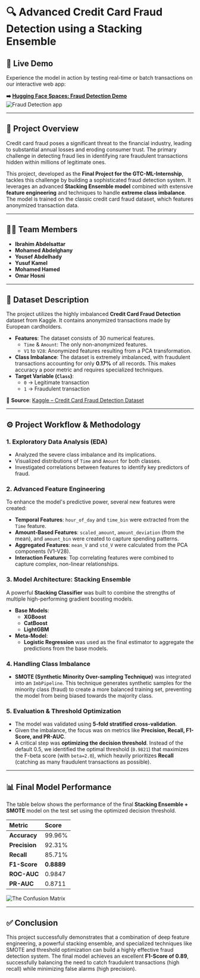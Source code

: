 # 🔍 Advanced Credit Card Fraud Detection using a Stacking Ensemble

## 🚀 Live Demo
Experience the model in action by testing real-time or batch transactions on our interactive web app:

**➡️ [Hugging Face Spaces: Fraud Detection Demo](https://huggingface.co/spaces/useifabdelhady/FraudDetection)**      
![Fraud Detection app](https://github.com/user-attachments/assets/0b07a4b1-7a94-44b1-9260-abe272220dc5)

---

## 📌 Project Overview
Credit card fraud poses a significant threat to the financial industry, leading to substantial annual losses and eroding consumer trust. The primary challenge in detecting fraud lies in identifying rare fraudulent transactions hidden within millions of legitimate ones.

This project, developed as the **Final Project for the GTC-ML-Internship**, tackles this challenge by building a sophisticated fraud detection system. It leverages an advanced **Stacking Ensemble model** combined with extensive **feature engineering** and techniques to handle **extreme class imbalance**. The model is trained on the classic credit card fraud dataset, which features anonymized transaction data.

---

## 👨‍💻 Team Members
- **Ibrahim Abdelsattar**
- **Mohamed Abdelghany**
- **Yousef Abdelhady**
- **Yusuf Kamel**
- **Mohamed Hamed**
- **Omar Hosni**

---

## 📂 Dataset Description
The project utilizes the highly imbalanced **Credit Card Fraud Detection** dataset from Kaggle. It contains anonymized transactions made by European cardholders.

- **Features**: The dataset consists of 30 numerical features.
  - `Time` & `Amount`: The only non-anonymized features.
  - `V1` to `V28`: Anonymized features resulting from a PCA transformation.
- **Class Imbalance**: The dataset is extremely imbalanced, with fraudulent transactions accounting for only **0.17%** of all records. This makes accuracy a poor metric and requires specialized techniques.
- **Target Variable (`Class`)**:
  - `0` → Legitimate transaction
  - `1` → Fraudulent transaction

📌 **Source**: [Kaggle – Credit Card Fraud Detection Dataset](https://www.kaggle.com/datasets/mlg-ulb/creditcardfraud)

---

## ⚙️ Project Workflow & Methodology

### 1. Exploratory Data Analysis (EDA)
- Analyzed the severe class imbalance and its implications.
- Visualized distributions of `Time` and `Amount` for both classes.
- Investigated correlations between features to identify key predictors of fraud.

### 2. Advanced Feature Engineering
To enhance the model's predictive power, several new features were created:
- **Temporal Features**: `hour_of_day` and `time_bin` were extracted from the `Time` feature.
- **Amount-Based Features**: `scaled_amount`, `amount_deviation` (from the mean), and `amount_bin` were created to capture spending patterns.
- **Aggregated Features**: `mean_V` and `std_V` were calculated from the PCA components (V1-V28).
- **Interaction Features**: Top correlating features were combined to capture complex, non-linear relationships.

### 3. Model Architecture: Stacking Ensemble
A powerful **Stacking Classifier** was built to combine the strengths of multiple high-performing gradient boosting models.
- **Base Models**:
  - **XGBoost**
  - **CatBoost**
  - **LightGBM**
- **Meta-Model**:
  - **Logistic Regression** was used as the final estimator to aggregate the predictions from the base models.

### 4. Handling Class Imbalance
- **SMOTE (Synthetic Minority Over-sampling Technique)** was integrated into an `ImbPipeline`. This technique generates synthetic samples for the minority class (fraud) to create a more balanced training set, preventing the model from being biased towards the majority class.

### 5. Evaluation & Threshold Optimization
- The model was validated using **5-fold stratified cross-validation**.
- Given the imbalance, the focus was on metrics like **Precision, Recall, F1-Score, and PR-AUC**.
- A critical step was **optimizing the decision threshold**. Instead of the default 0.5, we identified the optimal threshold (`0.9821`) that maximizes the F-beta score (with `beta=2.0`), which heavily prioritizes **Recall** (catching as many fraudulent transactions as possible).

---

## 📊 Final Model Performance
The table below shows the performance of the final **Stacking Ensemble + SMOTE** model on the test set using the optimized decision threshold.

| Metric | Score |
| :--- | :--- |
| **Accuracy** | 99.96% |
| **Precision** | 92.31% |
| **Recall** | 85.71% |
| **F1-Score** | **0.8889** |
| **ROC-AUC** | 0.9847 |
| **PR-AUC** | 0.8711 |


![The Confusion Matrix](https://github.com/user-attachments/assets/24f9245f-4fab-4e46-bd4c-fb29319f7998)

---

## ✅ Conclusion
This project successfully demonstrates that a combination of deep feature engineering, a powerful stacking ensemble, and specialized techniques like SMOTE and threshold optimization can build a highly effective fraud detection system. The final model achieves an excellent **F1-Score of 0.89**, successfully balancing the need to catch fraudulent transactions (high recall) while minimizing false alarms (high precision).

